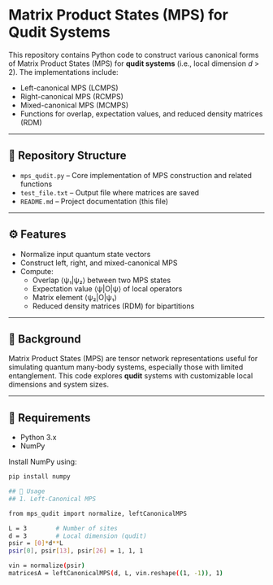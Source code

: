 # Matrix Product States (MPS) for Qudit Systems

This repository contains Python code to construct various canonical forms of Matrix Product States (MPS) for **qudit systems** (i.e., local dimension *d* > 2). The implementations include:

- Left-canonical MPS (LCMPS)
- Right-canonical MPS (RCMPS)
- Mixed-canonical MPS (MCMPS)
- Functions for overlap, expectation values, and reduced density matrices (RDM)

---

## 📁 Repository Structure

- `mps_qudit.py` – Core implementation of MPS construction and related functions
- `test_file.txt` – Output file where matrices are saved
- `README.md` – Project documentation (this file)

---

## ⚙️ Features

- Normalize input quantum state vectors
- Construct left, right, and mixed-canonical MPS
- Compute:
  - Overlap ⟨ψ₁|ψ₂⟩ between two MPS states
  - Expectation value ⟨ψ|O|ψ⟩ of local operators
  - Matrix element ⟨ψ₂|O|ψ₁⟩
  - Reduced density matrices (RDM) for bipartitions

---

## 🧠 Background

Matrix Product States (MPS) are tensor network representations useful for simulating quantum many-body systems, especially those with limited entanglement. This code explores **qudit** systems with customizable local dimensions and system sizes.

---

## 🐍 Requirements

- Python 3.x
- NumPy

Install NumPy using:

```bash
pip install numpy

## 🚀 Usage
## 1. Left-Canonical MPS

from mps_qudit import normalize, leftCanonicalMPS

L = 3        # Number of sites
d = 3        # Local dimension (qudit)
psir = [0]*d**L
psir[0], psir[13], psir[26] = 1, 1, 1

vin = normalize(psir)
matricesA = leftCanonicalMPS(d, L, vin.reshape((1, -1)), 1)
